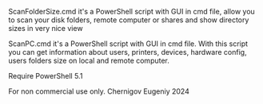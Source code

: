 ScanFolderSize.cmd it's a PowerShell script with GUI in cmd file, allow you to scan your disk folders, 
remote computer or shares and show directory sizes in very nice view 

ScanPC.cmd it's a PowerShell script with GUI in cmd file. With this script you can get information about
users, printers, devices, hardware config, users folders size on local and remote computer.

Require PowerShell 5.1

For non commercial use only. 
Chernigov Eugeniy 2024
